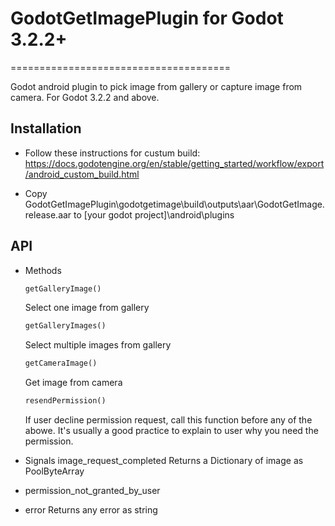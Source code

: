 # GodotGetImagePlugin for Godot 3.2.2+
======================================

Godot android plugin to pick image from gallery or capture image from camera. For Godot 3.2.2 and above.


Installation
------------

* Follow these instructions for custum build:
    https://docs.godotengine.org/en/stable/getting_started/workflow/export/android_custom_build.html

* Copy GodotGetImagePlugin\godotgetimage\build\outputs\aar\GodotGetImage.release.aar to [your godot project]\android\plugins

API 
---
* Methods
    ```python
    getGalleryImage()
    ```
    Select one image from gallery
    
    ```python
    getGalleryImages()
    ```
    Select multiple images from gallery
    
    ```python
    getCameraImage()
    ```
    Get image from camera
    
    ```python
    resendPermission()
    ```
    If user decline permission request, call this function before any of the abowe.
    It's usually a good practice to explain to user why you need the permission.

* Signals
image_request_completed
Returns a Dictionary of image as PoolByteArray

* permission_not_granted_by_user

* error
Returns any error as string
